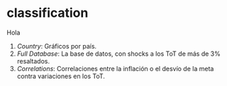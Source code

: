 # classification

Hola
1. *Country*: Gráficos por país.
2. *Full Database*: La base de datos, con shocks a los ToT de más de 3% resaltados.
3. *Correlations*: Correlaciones entre la inflación o el desvío de la meta contra variaciones en los ToT.
